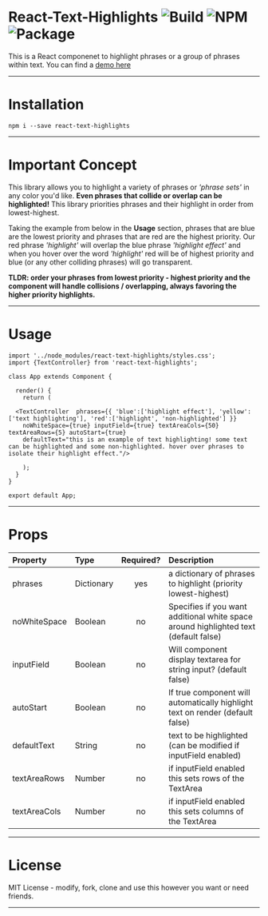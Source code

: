 # React-Text-Highlights ![Build](https://img.shields.io/badge/build-passing-brightgreen.svg) ![NPM](https://img.shields.io/badge/npm-5.5.1-brightgreen.svg) ![Package](https://img.shields.io/badge/npm%20package-1.1.1-brightgreen.svg)

This is a React componenet to highlight phrases or a group of phrases within text.
You can find a [demo here](https://zombieanomaly.github.io/React-Text-Highlights)

----

# Installation
    npm i --save react-text-highlights
    
----

# Important Concept
This library allows you to highlight a variety of phrases or *'phrase sets'* in any color you'd like. **Even phrases that collide or overlap can be highlighted!** This library priorities phrases and their highlight in order from lowest-highest. 

Taking the example from below in the **Usage** section, phrases that are blue are the lowest priority and phrases that are red are the highest priority. Our red phrase *'highlight'* will overlap the blue phrase *'highlight effect'* and when you hover over the word *'highlight'* red will be of highest priority and blue (or any other colliding phrases) will go transparent.

**TLDR: order your phrases from lowest priority - highest priority and the component will handle collisions / overlapping, always favoring the higher priority highlights.**

----

# Usage

    import '../node_modules/react-text-highlights/styles.css';
    import {TextController} from 'react-text-highlights';

    class App extends Component {
      
      render() {
        return (
        
      <TextController  phrases={{ 'blue':['highlight effect'], 'yellow':['text highlighting'], 'red':['highlight', 'non-highlighted'] }} 
        noWhiteSpace={true} inputField={true} textAreaCols={50} textAreaRows={5} autoStart={true} 
        defaultText="this is an example of text highlighting! some text can be highlighted and some non-highlighted. hover over phrases to isolate their highlight effect."/>

        );
      }
    }
    
    export default App;
    
----

# Props

| Property | Type | Required? | Description |
|:---|:---|:---:|:---|
| phrases | Dictionary | yes | a dictionary of phrases to highlight (priority lowest-highest) |
| noWhiteSpace | Boolean | no | Specifies if you want additional white space around highlighted text (default false)|
| inputField | Boolean | no | Will component display textarea for string input? (default false) |
| autoStart | Boolean | no | If true component will automatically highlight text on render (default false) |
| defaultText | String | no | text to be highlighted (can be modified if inputField enabled) |
| textAreaRows | Number | no | if inputField enabled this sets rows of the TextArea |
| textAreaCols | Number | no | if inputField enabled this sets columns of the TextArea |

----

# License
MIT License - modify, fork, clone and use this however you want or need friends.

----

